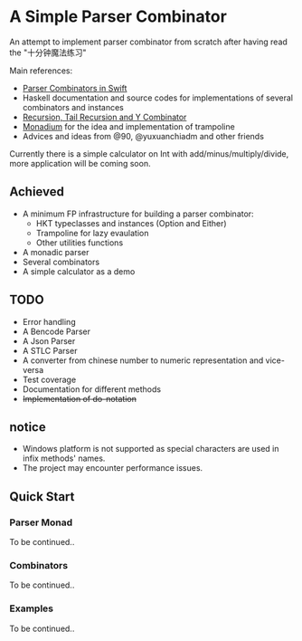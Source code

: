 # A Simple Parser Combinator

An attempt to implement parser combinator from scratch after having read the "十分钟魔法练习"

Main references:

- [Parser Combinators in Swift](https://academy.realm.io/posts/tryswift-yasuhiro-inami-parser-combinator/)
- Haskell documentation and source codes for implementations of several combinators and instances
- [Recursion, Tail Recursion and Y Combinator](https://proandroiddev.com/kotlin-pearls-8-recursion-tailrecursion-and-ycombinator-in-kotlin-3ec6975e9b6)
- [Monadium](https://github.com/yuxuanchiadm/monadium/blob/5715d7c6f3f99d620b8eaf57c9b4088bd1c7c8ed/monadium-core/src/main/java/org/monadium/core/control/Trampoline.java) for the idea and implementation of trampoline
- Advices and ideas from @90, @yuxuanchiadm and other friends

Currently there is a simple calculator on Int with add/minus/multiply/divide, more application will be coming soon.

## Achieved

- A minimum FP infrastructure for building a parser combinator:
  - HKT typeclasses and instances (Option and Either)
  - Trampoline for lazy evaulation
  - Other utilities functions
- A monadic parser
- Several combinators
- A simple calculator as a demo

## TODO

- Error handling
- A Bencode Parser
- A Json Parser
- A STLC Parser
- A converter from chinese number to numeric representation and vice-versa
- Test coverage
- Documentation for different methods
- ~~Implementation of do-notation~~

## notice

- Windows platform is not supported as special characters are used in infix methods' names.
- The project may encounter performance issues.

## Quick Start

### Parser Monad

To be continued..

### Combinators

To be continued..

### Examples

To be continued..